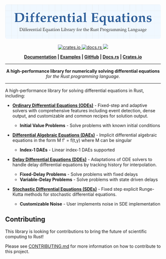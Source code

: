 <p align="center">
  <img src="./assets/logo.svg" width="1000" alt="differential-equations">
</p>

<p align="center">
    <a href="https://crates.io/crates/differential-equations">
        <img src="https://img.shields.io/crates/v/differential-equations.svg?style=flat-square" alt="crates.io">
    </a>
    <a href="https://docs.rs/differential-equations">
        <img src="https://docs.rs/differential-equations/badge.svg" alt="docs.rs">
    </a>
    <a href="https://github.com/Ryan-D-Gast/differential-equations/blob/main/LICENSE">
        <img src="https://img.shields.io/badge/License-Apache%202.0-blue.svg">
    </a>
</p>

<p align="center">
    <strong>
        <a href="./docs/introduction.md">Documentation</a> |
        <a href="./examples/ode/01_exponential_growth/main.rs">Examples</a> |
        <a href="https://github.com/Ryan-D-Gast/differential-equations"
        >GitHub</a> |
        <a href="https://docs.rs/differential-equations/latest/differential_equations/">Docs.rs</a> |
        <a href="https://crates.io/crates/differential-equations">Crates.io</a>
    </strong>
</p>

-----

<p align="center">
<b>A high-performance library for numerically solving differential equations</b><br>
<i>for the Rust programming language.</i>
</p>

-----

A high-performance library for solving differential equations in Rust, including:

- **[Ordinary Differential Equations (ODEs)](./docs/ode.md)** - Fixed-step and adaptive solvers with comprehensive features including event detection, dense output, and customizable and common recipes for solution output.
    - **Initial Value Problems** - Solve problems with known initial conditions

- **[Differential Algebraic Equations (DAEs)](./docs/dae.md)** - Implicit differential algebraic equations in the form M f' = f(t,y) where M can be singular
    - **Index-1 DAEs** - Linear index-1 DAEs supported

- **[Delay Differential Equations (DDEs)](./docs/dde.md)** - Adaptations of ODE solvers to handle delay differential equations by tracking history for interpolation.
    - **Fixed-Delay Problems** - Solve problems with fixed delays
    - **Variable-Delay Problems** - Solve problems with state driven delays

- **[Stochastic Differential Equations (SDEs)](./docs/sde.md)** - Fixed step explicit Runge-Kutta methods for stochastic differential equations.
    - **Customizable Noise** - User implements noise in SDE implementation

## Contributing

This library is looking for contributions to bring the future of scientific computing to Rust!

Please see [CONTRIBUTING.md](./CONTRIBUTING.md) for more information on how to contribute to this project.
